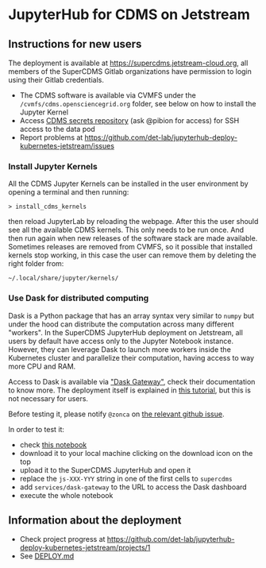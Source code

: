 # JupyterHub for CDMS on Jetstream

## Instructions for new users

The deployment is available at <https://supercdms.jetstream-cloud.org>, all members of the SuperCDMS Gitlab organizations have permission to login using their Gitlab credentials.

* The CDMS software is available via CVMFS under the `/cvmfs/cdms.opensciencegrid.org` folder, see below on how to install the Jupyter Kernel
* Access [CDMS secrets repository](https://github.com/pibion/jupyterhub-deploy-kubernetes-jetstream-secrets) (ask @pibion for access) for SSH access to the data pod
* Report problems at <https://github.com/det-lab/jupyterhub-deploy-kubernetes-jetstream/issues>

### Install Jupyter Kernels

All the CDMS Jupyter Kernels can be installed in the user environment by opening a terminal and then running:

    > install_cdms_kernels

then reload JupyterLab by reloading the webpage. After this the user should see all the available CDMS kernels.
This only needs to be run once. And then run again when new releases of the software stack are made available.
Sometimes releases are removed from CVMFS, so it possible that installed kernels stop working, in this case
the user can remove them by deleting the right folder from:

    ~/.local/share/jupyter/kernels/

### Use Dask for distributed computing

Dask is a Python package that has an array syntax very similar to `numpy` but under the hood can distribute the computation across many different "workers".
In the SuperCDMS JupyterHub deployment on Jetstream, all users by default have access only to the Jupyter Notebook instance. However, they can leverage Dask to launch more workers inside the Kubernetes cluster and parallelize their computation, having access to way more CPU and RAM.

Access to Dask is available via ["Dask Gateway"](https://gateway.dask.org/), check their documentation to know more. The deployment itself is explained in [this tutorial](https://zonca.dev/2020/08/dask-gateway-jupyterhub.html), but this is not necessary for users.

Before testing it, please notify `@zonca` on [the relevant github issue](https://github.com/det-lab/jupyterhub-deploy-kubernetes-jetstream/issues/51).

In order to test it:

* check [this notebook](https://nbviewer.jupyter.org/gist/zonca/355a7ec6b5bd3f84b1413a8c29fbc877)
* download it to your local machine clicking on the download icon on the top
* upload it to the SuperCDMS JupyterHub and open it
* replace the `js-XXX-YYY` string in one of the first cells to `supercdms`
* add `services/dask-gateway` to the URL to access the Dask dashboard
* execute the whole notebook

## Information about the deployment

* Check project progress at <https://github.com/det-lab/jupyterhub-deploy-kubernetes-jetstream/projects/1>
* See [DEPLOY.md](DEPLOY.md)

